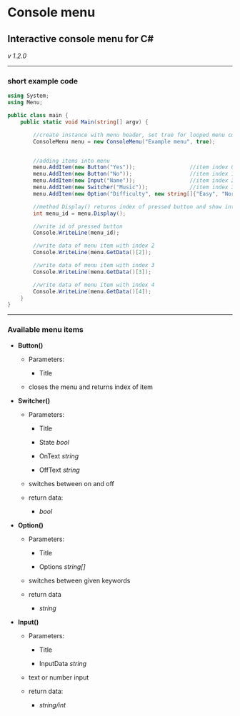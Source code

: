 # Console menu

## Interactive console menu for C#

*v 1.2.0*

---

### short example code
```csharp
using System;
using Menu;

public class main {
	public static void Main(string[] argv) {

		//create instance with menu header, set true for looped menu cursor
		ConsoleMenu menu = new ConsoleMenu("Example menu", true);


		//adding items into menu
		menu.AddItem(new Button("Yes"));   				 //item index 0
		menu.AddItem(new Button("No"));     			 //item index 1
		menu.AddItem(new Input("Name"));     			 //item index 2
		menu.AddItem(new Switcher("Music")); 			 //item index 3
		menu.AddItem(new Option("Difficulty", new string[]{"Easy", "Normal", "Hard"})); //item index 4

		//method Display() returns index of pressed button and show interactive menu in console
		int menu_id = menu.Display();

		//write id of pressed button
		Console.WriteLine(menu_id);

		//write data of menu item with index 2
		Console.WriteLine(menu.GetData()[2]);

		//write data of menu item with index 3
		Console.WriteLine(menu.GetData()[3]);

		//write data of menu item with index 4
		Console.WriteLine(menu.GetData()[4]);
	}
}
```

---

### Available menu items

* **Button()**
	* Parameters:

		* Title

	* closes the menu and returns index of item

* **Switcher()**
	* Parameters:

		* Title

		* State _bool_

		* OnText _string_

		* OffText _string_

	* switches between on and off
	* return data:
		* *bool*

* **Option()**
	* Parameters:

		* Title

		* Options _string[]_

	* switches between given keywords
	* return data
		* *string*

* **Input()**
	* Parameters:

		* Title

		* InputData _string_

	* text or number input
	* return data:
		* *string/int*